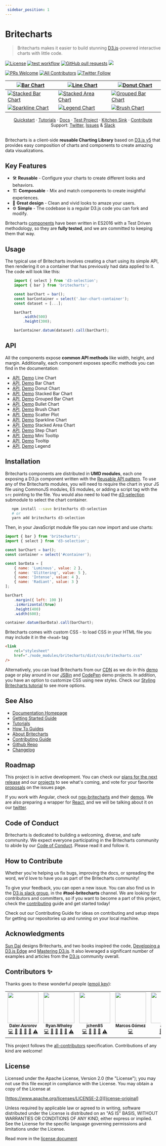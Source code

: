 ```yaml
---
 sidebar_position: 1 
---
```

 # Britecharts

> Britecharts makes it easier to build stunning [D3.js][d3]-powered interactive charts with little code.

[![License](https://img.shields.io/badge/License-Apache%202.0-blue.svg)](https://opensource.org/licenses/Apache-2.0) [![test workflow](https://github.com/britecharts/britecharts/actions/workflows/tests.yml/badge.svg)](https://github.com/britecharts/britecharts/actions/workflows/tests.yml) [![GitHub pull requests](https://img.shields.io/github/issues-pr-raw/britecharts/britecharts)](https://github.com/britecharts/britecharts/pulls?q=is%3Apr+is%3Aopen+sort%3Aupdated-desc) [![](https://data.jsdelivr.com/v1/package/npm/britecharts/badge)](https://www.jsdelivr.com/package/npm/britecharts)

[![PRs Welcome](https://img.shields.io/badge/PRs-welcome-brightgreen.svg)](https://github.com/britecharts/britecharts/blob/master/.github/CONTRIBUTING.md) [![All Contributors](https://img.shields.io/badge/all_contributors-8-orange.svg?style=flat-square)](#toc8__anchor) [![Twitter Follow](https://img.shields.io/twitter/follow/britecharts.svg?style=social&label=Follow)](https://twitter.com/Britecharts/followers)

| [![Bar Chart][barchartimg]][barchartdemo] | [![Line Chart][linechartimg]][linechartdemo] | [![Donut Chart][donutchartimg]][donutchartdemo] |
| --- | --- | --- |
| [![Stacked Bar Chart][stackedbarchartimg]][stackedbarchartdemo] | [![Stacked Area Chart][stackedareachartlargeimg]][stackedareachartdemo] | [![Grouped Bar Chart][groupedbarchartimg]][groupedbarchartdemo] |
| [![Sparkline Chart][sparklinechartimg]][sparklinechartdemo] | [![Legend Chart][legendchartimg]][donutchartdemo] | [![Brush Chart][brushchartimg]][brushchartdemo] |

<div align="center">
  <a href="https://britecharts.github.io/britecharts/getting-started.html">Quickstart</a>
  <span> · </span>
  <a href="https://britecharts.github.io/britecharts/tutorials-index.html">Tutorials</a>
  <span> · </span>
  <a href="https://britecharts.github.io/britecharts/">Docs</a>
  <span> · </span>
  <a href="https://github.com/britecharts/britecharts-test-project">Test Project</a>
  <span> · </span>
  <a href="https://britecharts.github.io/britecharts/tutorial-kitchen-sink.html">Kitchen Sink</a>
  <span> · </span>
  <a href="https://britecharts.github.io/britecharts/contributor-how-to-guides.html">Contribute</a>
  <br />
  Support: <a href="https://twitter.com/britecharts">Twitter</a>, <a href="https://github.com/britecharts/britecharts/issues?q=is%3Aissue+is%3Aopen+sort%3Aupdated-desc">Issues</a>
  <span> & </span>
  <a href="https://d3js.slack.com/messages/tools-britecharts/">Slack</a>
</div>
<br/>

Britecharts is a client-side **reusable Charting Library** based on [D3.js v5][d3] that provides easy composition of charts and components to create amazing data visualizations.

## Key Features

-   🛠 **Reusable** - Configure your charts to create different looks and behaviors.
-   🏗 **Composable** - Mix and match components to create insightful experiences.
-   🌈 **Great design** - Clean and vivid looks to amaze your users.
-   ⚙️ **Simple** - The codebase is a regular D3.js code you can fork and modify.

Britecharts [components][kitchen-sink] have been written in ES2016 with a Test Driven methodology, so they are **fully tested**, and we are committed to keeping them that way.

## Usage

The typical use of Britecharts involves creating a chart using its simple API, then rendering it on a container that has previously had data applied to it. The code will look like this:

```js
    import { select } from 'd3-selection';
    import { bar } from 'britecharts';

    const barChart = bar();
    const barContainer = select('.bar-chart-container');
    const dataset = [...];

    barChart
        .width(500)
        .height(300);

    barContainer.datum(dataset).call(barChart);
```

## API

All the components expose **common API methods** like width, height, and margin. Additionally, each component exposes specific methods you can find in the documentation:

-   [API][line-docs], [Demo][linechartdemo] Line Chart
-   [API][bar-docs], [Demo][barchartdemo] Bar Chart
-   [API][donut-docs], [Demo][donutchartdemo] Donut Chart
-   [API][stacked-bar-docs], [Demo][stackedbarchartdemo] Stacked Bar Chart
-   [API][grouped-bar-docs], [Demo][groupedbarchartdemo] Grouped Bar Chart
-   [API][bullet-docs], [Demo][bulletchartdemo] Bullet Chart
-   [API][brush-docs], [Demo][brushchartdemo] Brush Chart
-   [API][scatter-docs], [Demo][scatterplotdemo] Scatter Plot
-   [API][sparkline-docs], [Demo][sparklinechartdemo] Sparkline Chart
-   [API][stacked-area-docs], [Demo][stackedareachartdemo] Stacked Area Chart
-   [API][step-docs], [Demo][stepchartdemo] Step Chart
-   [API][mini-tooltip-docs], [Demo][barchartdemo] Mini Tooltip
-   [API][tooltip-docs], [Demo][linechartdemo] Tooltip
-   [API][legend-docs], [Demo][donutchartdemo] Legend

## Installation

Britecharts components are distributed in **UMD modules**, each one exposing a D3.js component written with the [Reusable API pattern][mike-chart]. To use any of the Britecharts modules, you will need to require the chart in your JS file using CommonJS modules, ES modules, or adding a script tag with the `src` pointing to the file. You would also need to load the [d3-selection][d3-selection] submodule to select the chart container.

```bash
   npm install --save britecharts d3-selection
   # or
   yarn add britecharts d3-selection
```

Then, in your JavaScript module file you can now import and use charts:

```js
import { bar } from 'britecharts';
import { select } from 'd3-selection';

const barChart = bar();
const container = select('#container');

const barData = [
    { name: 'Luminous', value: 2 },
    { name: 'Glittering', value: 5 },
    { name: 'Intense', value: 4 },
    { name: 'Radiant', value: 3 }
];

barChart
    .margin({ left: 100 })
    .isHorizontal(true)
    .height(400)
    .width(600);

container.datum(barData).call(barChart);
```

Britecharts comes with custom CSS - to load CSS in your HTML file you may include it in the `<head>` tag

```html
<link
    rel="stylesheet"
    href="./node_modules/britecharts/dist/css/britecharts.css"
/>
```

Alternatively, you can load Britecharts from our [CDN][cdnhome] as we do in this [demo][cdndemo] page or play around in our [JSBin][jsbinsandbox] and [CodePen][codependemos] demo projects. In addition, you have an option to customize CSS using new styles. Check our [Styling Britecharts tutorial][stylingbritecharts] to see more options.

## See Also

-   [Documentation Homepage][docs-homepage]
-   [Getting Started Guide][gettingstarted]
-   [Tutorials][tutorialsindex]
-   [How To Guides][howtoindex]
-   [About Britecharts][topicsindex]
-   [Contributing Guide][contributing-guide]
-   [Github Repo][main-repository]
-   [Changelog][changelog]

## Roadmap

This project is in active development. You can check our [plans for the next release][release3project] and our [projects][github-projects] to see what's coming, and vote for your favorite [proposals][proposals] on the issues page.

If you work with Angular, check out [ngx-britecharts][angularwrapper] and their [demos][angularwrapperdemos]. We are also preparing a wrapper for [React][britecharts-react], and we will be talking about it on our [twitter][twitter].

## Code of Conduct

Britecharts is dedicated to building a welcoming, diverse, and safe community. We expect everyone participating in the Britecharts community to abide by our [Code of Conduct][code-conduct]. Please read it and follow it.

## How to Contribute

Whether you're helping us fix bugs, improving the docs, or spreading the word, we'd love to have you as part of the Britecharts community!

To give your feedback, you can open a new issue. You can also find us in the [D3.js slack group][d3slack], in the **#tool-britecharts** channel. We are looking for contributors and committers, so if you want to become a part of this project, check the [contributing][contributing-guide] guide and get started today!

Check out our Contributing Guide for ideas on contributing and setup steps for getting our repositories up and running on your local machine.

## Acknowledgments

[Sun Dai][sunsdribble] designs Britecharts, and two books inspired the code, [Developing a D3.js Edge][d3-edge] and [Mastering D3.js][mastering-d3]. It also leveraged a significant number of examples and articles from the [D3.js][d3] community overall.

## Contributors ✨

Thanks goes to these wonderful people ([emoji key](https://allcontributors.org/docs/en/emoji-key)):

<!-- ALL-CONTRIBUTORS-LIST:START - Do not remove or modify this section -->
<!-- prettier-ignore-start -->
<!-- markdownlint-disable -->
<table class="contributors-table">
  <tr>
    <td align="center"><a href="http://dalerasrorov.github.io/"><img src="https://avatars2.githubusercontent.com/u/9118852?v=4" width="100px;" alt=""/><br /><sub><b>Daler Asrorov</b></sub></a><br /><a href="https://github.com/britecharts/britecharts/commits?author=DalerAsrorov" title="Code">💻</a> <a href="https://github.com/britecharts/britecharts/commits?author=DalerAsrorov" title="Documentation">📖</a> <a href="#ideas-DalerAsrorov" title="Ideas, Planning, & Feedback">🤔</a> <a href="#maintenance-DalerAsrorov" title="Maintenance">🚧</a> <a href="https://github.com/britecharts/britecharts/pulls?q=is%3Apr+reviewed-by%3ADalerAsrorov" title="Reviewed Pull Requests">👀</a> <a href="https://github.com/britecharts/britecharts/commits?author=DalerAsrorov" title="Tests">⚠️</a></td>
    <td align="center"><a href="https://github.com/ryanwholey"><img src="https://avatars0.githubusercontent.com/u/8100360?v=4" width="100px;" alt=""/><br /><sub><b>Ryan Wholey</b></sub></a><br /><a href="https://github.com/britecharts/britecharts/commits?author=ryanwholey" title="Code">💻</a> <a href="https://github.com/britecharts/britecharts/commits?author=ryanwholey" title="Documentation">📖</a> <a href="#ideas-ryanwholey" title="Ideas, Planning, & Feedback">🤔</a> <a href="#maintenance-ryanwholey" title="Maintenance">🚧</a> <a href="https://github.com/britecharts/britecharts/pulls?q=is%3Apr+reviewed-by%3Aryanwholey" title="Reviewed Pull Requests">👀</a> <a href="https://github.com/britecharts/britecharts/commits?author=ryanwholey" title="Tests">⚠️</a></td>
    <td align="center"><a href="https://github.com/jchen85"><img src="https://avatars2.githubusercontent.com/u/14088460?v=4" width="100px;" alt=""/><br /><sub><b>jchen85</b></sub></a><br /><a href="https://github.com/britecharts/britecharts/commits?author=jchen85" title="Code">💻</a> <a href="#ideas-jchen85" title="Ideas, Planning, & Feedback">🤔</a> <a href="#maintenance-jchen85" title="Maintenance">🚧</a> <a href="https://github.com/britecharts/britecharts/pulls?q=is%3Apr+reviewed-by%3Ajchen85" title="Reviewed Pull Requests">👀</a> <a href="https://github.com/britecharts/britecharts/commits?author=jchen85" title="Tests">⚠️</a></td>
    <td align="center"><a href="https://github.com/ImADrafter"><img src="https://avatars3.githubusercontent.com/u/44379989?v=4" width="100px;" alt=""/><br /><sub><b>Marcos Gómez</b></sub></a><br /><a href="https://github.com/britecharts/britecharts/commits?author=ImADrafter" title="Code">💻</a></td>
    <td align="center"><a href="https://github.com/ajdani"><img src="https://avatars1.githubusercontent.com/u/16606530?v=4" width="100px;" alt=""/><br /><sub><b>ajdani</b></sub></a><br /><a href="https://github.com/britecharts/britecharts/issues?q=author%3Aajdani" title="Bug reports">🐛</a> <a href="https://github.com/britecharts/britecharts/commits?author=ajdani" title="Code">💻</a> <a href="#maintenance-ajdani" title="Maintenance">🚧</a></td>
    <td align="center"><a href="https://github.com/shayh"><img src="https://avatars3.githubusercontent.com/u/366321?v=4" width="100px;" alt=""/><br /><sub><b>shayh</b></sub></a><br /><a href="https://github.com/britecharts/britecharts/commits?author=shayh" title="Code">💻</a></td>
  </tr>
</table>

<!-- markdownlint-enable -->
<!-- prettier-ignore-end -->

<!-- ALL-CONTRIBUTORS-LIST:END -->

<!-- ALL-CONTRIBUTORS-LIST:START - Do not remove or modify this section -->
<!-- ALL-CONTRIBUTORS-LIST:END -->

This project follows the [all-contributors](https://allcontributors.org) specification. Contributions of any kind are welcome!

## License

Licensed under the Apache License, Version 2.0 (the "License"); you may not use this file except in compliance with the License. You may obtain a copy of the License at

[https://www.apache.org/licenses/LICENSE-2.0][license-original]

Unless required by applicable law or agreed to in writing, software distributed under the License is distributed on an "AS IS" BASIS, WITHOUT WARRANTIES OR CONDITIONS OF ANY KIND, either express or implied. See the License for the specific language governing permissions and limitations under the License.

Read more in the [license document][britecharts-license]

[d3]: https://d3js.org/
[mike-chart]: https://bost.ocks.org/mike/chart/
[changelog]: https://github.com/britecharts/britecharts/blob/master/CHANGELOG.md
[license-original]: https://www.apache.org/licenses/LICENSE-2.0
[britecharts-license]: https://github.com/britecharts/britecharts/blob/master/LICENSE.md
[d3-edge]: https://bleedingedgepress.com/our-books/developing-a-d3-js-edge/
[mastering-d3]: https://www.packtpub.com/web-development/mastering-d3js
[donut-docs]: https://britecharts.github.io/britecharts/module-Donut.html
[bar-docs]: https://britecharts.github.io/britecharts/module-Bar.html
[brush-docs]: https://britecharts.github.io/britecharts/module-Brush.html
[legend-docs]: https://britecharts.github.io/britecharts/module-Legend.html
[line-docs]: https://britecharts.github.io/britecharts/module-Line.html
[mini-tooltip-docs]: https://britecharts.github.io/britecharts/module-Mini-tooltip.html
[tooltip-docs]: https://britecharts.github.io/britecharts/module-Tooltip.html
[step-docs]: https://britecharts.github.io/britecharts/module-Step.html
[sparkline-docs]: https://britecharts.github.io/britecharts/module-Sparkline.html
[stacked-area-docs]: https://britecharts.github.io/britecharts/module-Stacked-area.html
[docs-homepage]: https://britecharts.github.io/britecharts/
[kitchen-sink]: https://britecharts.github.io/britecharts/tutorial-kitchen-sink.html
[main-repository]: https://github.com/britecharts/britecharts
[gettingstarted]: https://britecharts.github.io/britecharts/getting-started.html
[contributing-guide]: https://github.com/britecharts/britecharts/blob/master/.github/CONTRIBUTING.md
[d3-selection]: https://github.com/d3/d3-selection
[stacked-bar-docs]: https://britecharts.github.io/britecharts/module-Stacked-bar.html
[grouped-bar-docs]: https://britecharts.github.io/britecharts/module-Grouped-bar.html
[scatter-docs]: https://britecharts.github.io/britecharts/module-Scatter-plot.html
[bullet-docs]: https://britecharts.github.io/britecharts/module-Bullet.html
[cdndemo]: https://britecharts.github.io/britecharts/cdn.html
[cdnhome]: https://cdn.jsdelivr.net/npm/britecharts/dist/
[jsbinsandbox]: https://jsbin.com/wativun/3/edit?html,js,output
[codepensandbox]: https://codepen.io/Golodhros/pen/PprGeP?editors=1010
[codependemos]: https://codepen.io/Britecharts/pens/forked/
[angularwrapper]: https://github.com/colapdev/ngx-britecharts
[angularwrapperdemos]: https://colapdev.github.io/ngx-britecharts/
[twitter]: https://twitter.com/britecharts
[sunsdribble]: https://dribbble.com/sundai
[d3slack]: https://d3js.slack.com/messages/tools-britecharts/
[proposals]: https://github.com/britecharts/britecharts/issues?q=is%3Aopen+label%3A%22Type%3A+Feature%22+sort%3Aupdated-desc
[release3project]: https://github.com/britecharts/britecharts/projects/2
[barchartdemo]: https://britecharts.github.io/britecharts/tutorial-bar.html 'Check the Demo'
[linechartdemo]: https://britecharts.github.io/britecharts/tutorial-line.html 'Check the Demo'
[donutchartdemo]: https://britecharts.github.io/britecharts/tutorial-donut.html 'Check the Demo'
[scatterplotdemo]: https://britecharts.github.io/britecharts/tutorial-scatter-plot.html 'Check the Demo'
[sparklinechartdemo]: https://britecharts.github.io/britecharts/tutorial-sparkline.html 'Check the Demo'
[stackedareachartdemo]: https://britecharts.github.io/britecharts/tutorial-stacked-area.html 'Check the Demo'
[stepchartdemo]: https://britecharts.github.io/britecharts/tutorial-step.html 'Check the Demo'
[brushchartdemo]: https://britecharts.github.io/britecharts/tutorial-brush.html 'Check the Demo'
[bulletchartdemo]: https://britecharts.github.io/britecharts/tutorial-bullet.html 'Check the Demo'
[stackedbarchartdemo]: https://britecharts.github.io/britecharts/tutorial-stacked-bar.html 'Check the Demo'
[groupedbarchartdemo]: https://britecharts.github.io/britecharts/tutorial-grouped-bar.html 'Check the Demo'
[stackedareademo]: https://britecharts.github.io/britecharts-react/#stacked-area-chart 'Check the Demo'
[stackedareaimg]: https://raw.githubusercontent.com/britecharts/britecharts-react/master/src/docs/images/thumbnails/stacked-area.png
[barchartimg]: https://raw.githubusercontent.com/britecharts/britecharts/master/src/doc/images/thumbnails/bar-chart.png
[linechartimg]: https://raw.githubusercontent.com/britecharts/britecharts/master/src/doc/images/thumbnails/line-chart.png
[donutchartimg]: https://raw.githubusercontent.com/britecharts/britecharts/master/src/doc/images/thumbnails/donut-chart.png
[sparklinechartimg]: https://raw.githubusercontent.com/britecharts/britecharts/master/src/doc/images/thumbnails/sparkline-chart.png
[stackedareachartimg]: https://raw.githubusercontent.com/britecharts/britecharts/master/src/doc/images/thumbnails/stacked-area-chart.png
[stackedareachartlargeimg]: https://raw.githubusercontent.com/britecharts/britecharts/master/src/doc/images/thumbnails/stacked-area-chart-large.png
[stepchartimg]: https://raw.githubusercontent.com/britecharts/britecharts/master/src/doc/images/thumbnails/step-chart.png
[brushchartimg]: https://raw.githubusercontent.com/britecharts/britecharts/master/src/doc/images/thumbnails/brush-chart.png
[stackedbarchartimg]: https://raw.githubusercontent.com/britecharts/britecharts/master/src/doc/images/thumbnails/stacked-bar-chart.png
[groupedbarchartimg]: https://raw.githubusercontent.com/britecharts/britecharts/master/src/doc/images/thumbnails/grouped-bar-chart.png
[legendchartimg]: https://raw.githubusercontent.com/britecharts/britecharts/master/src/doc/images/thumbnails/legend-chart.png
[tutorialsindex]: http://britecharts.github.io/britecharts/tutorials-index.html
[howtoindex]: http://britecharts.github.io/britecharts/how-to-index.html
[topicsindex]: http://britecharts.github.io/britecharts/topics-index.html
[stylingbritecharts]: http://britecharts.github.io/britecharts/styling-charts.html
[code-conduct]: https://github.com/britecharts/britecharts/blob/master/CODE_OF_CONDUCT.md
[britecharts-react]: https://britecharts.github.io/britecharts-react/
[github-projects]: https://github.com/britecharts/britecharts/projects
